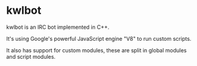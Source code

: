 # kwlbot #


kwlbot is an IRC bot implemented in C++.

It's using Google's powerful JavaScript engine "V8" to run custom scripts.

It also has support for custom modules, these are split in global modules and script modules.